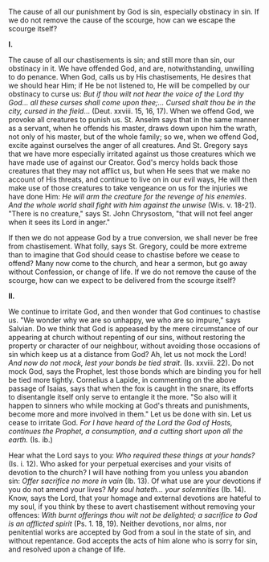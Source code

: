 
The cause of all our punishment by God is sin, especially obstinacy in sin. If we do not remove the cause of the scourge, how can we escape the scourge itself?

**I\.**

The cause of all our chastisements is sin; and still more than sin, our obstinacy in it. We have offended God, and are, notwithstanding, unwilling to do penance. When God, calls us by His chastisements, He desires that we should hear Him; if He be not listened to, He will be compelled by our obstinacy to curse us: *But if thou wilt not hear the voice of the Lord thy God... all these curses shall come upon thee;... Cursed shalt thou be in the city, cursed in the field*... (Deut. xxviii. 15, 16, 17). When we offend God, we provoke all creatures to punish us. St. Anselm says that in the same manner as a servant, when he offends his master, draws down upon him the wrath, not only of his master, but of the whole family; so we, when we offend God, excite against ourselves the anger of all creatures. And St. Gregory says that we have more especially irritated against us those creatures which we have made use of against our Creator. God\'s mercy holds back those creatures that they may not afflict us, but when He sees that we make no account of His threats, and continue to live on in our evil ways, He will then make use of those creatures to take vengeance on us for the injuries we have done Him: *He will arm the creature for the revenge of his enemies. And the whole world shall fight with him against the unwise* (Wis. v. 18-21). \"There is no creature,\" says St. John Chrysostom, \"that will not feel anger when it sees its Lord in anger.\"

If then we do not appease God by a true conversion, we shall never be free from chastisement. What folly, says St. Gregory, could be more extreme than to imagine that God should cease to chastise before we cease to offend? Many now come to the church, and hear a sermon, but go away without Confession, or change of life. If we do not remove the cause of the scourge, how can we expect to be delivered from the scourge itself?

**II\.**

We continue to irritate God, and then wonder that God continues to chastise us. \"We wonder why we are so unhappy, we who are so impure,\" says Salvian. Do we think that God is appeased by the mere circumstance of our appearing at church without repenting of our sins, without restoring the property or character of our neighbour, without avoiding those occasions of sin which keep us at a distance from God? Ah, let us not mock the Lord! *And now do not mock, lest your bonds be tied strait*. (Is. xxviii. 22). Do not mock God, says the Prophet, lest those bonds which are binding you for hell be tied more tightly. Cornelius a Lapide, in commenting on the above passage of Isaias, says that when the fox is caught in the snare, its efforts to disentangle itself only serve to entangle it the more. \"So also will it happen to sinners who while mocking at God\'s threats and punishments, become more and more involved in them.\" Let us be done with sin. Let us cease to irritate God. *For I have heard of the Lord the God of Hosts, continues the Prophet, a consumption, and a cutting short upon all the earth.* (Is. ib.)

Hear what the Lord says to you: *Who required these things at your hands?* (Is. i. 12). Who asked for your perpetual exercises and your visits of devotion to the church? I will have nothing from you unless you abandon sin: *Offer sacrifice no more in vain* (Ib. 13). Of what use are your devotions if you do not amend your lives? *My soul hateth... your solemnities* (Ib. 14). Know, says the Lord, that your homage and external devotions are hateful to my soul, if you think by these to avert chastisement without removing your offences: *With burnt offerings thou wilt not be delighted; a sacrifice to God is an afflicted spirit* (Ps. 1. 18, 19). Neither devotions, nor alms, nor penitential works are accepted by God from a soul in the state of sin, and without repentance. God accepts the acts of him alone who is sorry for sin, and resolved upon a change of life.


